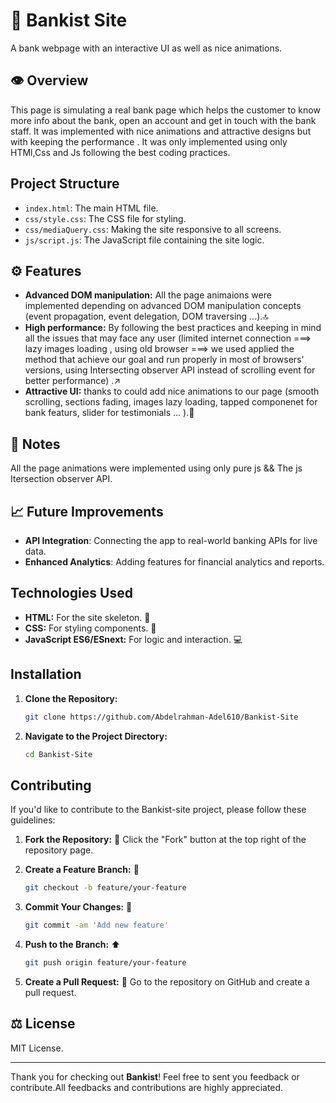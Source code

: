 
# 🏦 Bankist Site

A bank webpage with an interactive UI as well as nice animations.
## 👁️ Overview

This page is simulating a real bank page which helps the customer to know more info about the bank, open an account and get in touch with the bank staff.
It was implemented with nice animations and attractive designs but with keeping the performance .
It was only implemented using only HTMl,Css and Js following the best coding practices.

  ## Project Structure 

- `index.html`: The main HTML file.
- `css/style.css`: The CSS file for styling.
- `css/mediaQuery.css`: Making the site responsive to all screens.
- `js/script.js`: The JavaScript file containing the site logic.
  
## ⚙️ Features

- **Advanced DOM manipulation:** All the page animaions were implemented depending on advanced DOM manipulation concepts (event propagation, event delegation, DOM traversing ...).🔝
- **High performance:** By following the best practices and keeping in mind all the issues that may face any user (limited internet connection ===> lazy images loading , using old browser ===> we used applied the method that achieve our goal and run properly in most of browsers' versions, using Intersecting observer API instead of scrolling event for better performance) .↗️
- **Attractive UI:** thanks to could add nice animations to our page (smooth scrolling, sections fading, images lazy loading, tapped componenet for bank featurs, slider for testimonials ... ).🌟

## 🔴 Notes
All the page animations were implemented using only pure js && The js Itersection observer API.


## 📈 Future Improvements

- **API Integration**: Connecting the app to real-world banking APIs for live data.
- **Enhanced Analytics**: Adding features for financial analytics and reports.

## Technologies Used

- **HTML:** For the site skeleton. 🩻
- **CSS:** For styling  components. 🎨
- **JavaScript ES6/ESnext:** For logic and interaction. 💻
  
## Installation


1. **Clone the Repository:**

   ```bash
   git clone https://github.com/Abdelrahman-Adel610/Bankist-Site
   ```

2. **Navigate to the Project Directory:**

   ```bash
   cd Bankist-Site

   ```

   
## Contributing

If you'd like to contribute to the Bankist-site project, please follow these guidelines:

1. **Fork the Repository:** 🍴
   Click the "Fork" button at the top right of the repository page.

2. **Create a Feature Branch:** 🌱

   ```bash
   git checkout -b feature/your-feature
   ```

3. **Commit Your Changes:** 💾

   ```bash
   git commit -am 'Add new feature'
   ```

4. **Push to the Branch:** ⬆️

   ```bash
   git push origin feature/your-feature
   ```

5. **Create a Pull Request:** 🔄
   Go to the repository on GitHub and create a pull request.


## ⚖️ License

MIT License.

---

Thank you for checking out **Bankist**! Feel free to sent you feedback or contribute.All feedbacks and contributions are highly appreciated.
